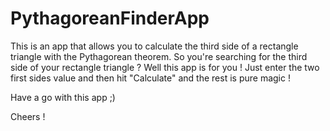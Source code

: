 # PythagoreanFinderApp

This is an app that allows you to calculate the third side of a rectangle triangle with the Pythagorean theorem.
So you're searching for the third side of your rectangle triangle ? Well this app is for you ! Just enter the two first sides value and then hit "Calculate" and the rest is pure magic !

Have a go with this app ;)

Cheers !
